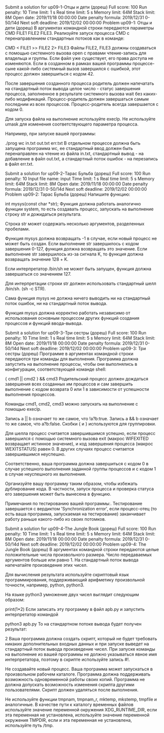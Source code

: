 Submit a solution for up09-1-Отцы и дети (дореш)
Full score:	100
Run penalty:	10
Time limit:	1 s
Real time limit:	5 s
Memory limit:	64M
Stack limit:	8M
Open date:	2019/11/18 00:00:00
Date penalty formula:	2019/12/31 0-50/14d
Next soft deadline:	2019/12/02 00:00:00
Problem up09-1: Отцы и дети (дореш)
В аргументах командной строки передаются параметры CMD FILE1 FILE2 FILE3. Реализуйте запуск процесса CMD с перенаправлением стандартных потоков как в команде:

CMD < FILE1 >> FILE2 2> FILE3
Файлы FILE2, FILE3 должны создаваться с помощью системного вызова open с правами чтение-запись для владельца и группы. Если файл уже существует, его права доступа не изменяются. Если в созданном в рамках вашей программы процессе-сыне какой-либо системный вызов завершился с ошибкой, этот процесс должен завершиться с кодом 42.

После завершения созданного процесса родитель должен напечатать на стандартный поток вывода целое число - статус завершения процесса, заполненное в результате системного вызова wait без каких-либо модификаций. Процесс-родитель должен завершаться самым последним из всех процессов. Процесс-родитель всегда завершается с кодом 0.

Для запуска файла на выполнение используйте execlp. Не используйте umask для изменения соответствующего параметра процесса.

Например, при запуске вашей программы:

  ./prog wc in.txt out.txt err.txt
В отдельном процессе должна быть запущена программа wc, ее стандартный ввод должен быть перенаправлен на чтение из файла in.txt, стандартный вывод - на добавление в файл out.txt, а стандартный поток ошибок - на перезапись в файл err.txt.


Submit a solution for up09-2-Тарас Бульба (дореш)
Full score:	100
Run penalty:	10
Input file name:	input
Time limit:	1 s
Real time limit:	5 s
Memory limit:	64M
Stack limit:	8M
Open date:	2019/11/18 00:00:00
Date penalty formula:	2019/12/31 0-50/14d
Next soft deadline:	2019/12/02 00:00:00
Problem up09-2: Тарас Бульба (дореш)
Напишите функцию:

int mysys(const char *str);
Функция должна работать аналогично функции system, то есть создавать процесс, запускать на выполнение строку str и дожидаться результата.

Строка str может содержать несколько аргументов, разделенных пробелами.

Функция mysys должна возвращать -1 в случае, если новый процесс не может быть создан. Если выполнение str завершилось с кодом завершения 0-127, функция должна возвращать это значение. Если выполнение str завершилось из-за сигнала K, то функция должна возвращать значение 128 + K.

Если интерпретатор /bin/sh не может быть запущен, функция должна завершаться со значением 127.

Для интерпретации строки str должен использовать стандартный шелл /bin/sh. (sh -c STR).

Сама функция mysys не должна ничего выводить ни на стандартный поток ошибок, ни на стандартный поток вывода.

Функция mysys должна корректно работать независимо от использования основным процессом других функций создания процессов и функций ввода-вывода.



Submit a solution for up09-3-Три сестры (дореш)
Full score:	100
Run penalty:	10
Time limit:	1 s
Real time limit:	5 s
Memory limit:	64M
Stack limit:	8M
Open date:	2019/11/18 00:00:00
Date penalty formula:	2019/12/31 0-50/14d
Next soft deadline:	2019/12/02 00:00:00
Problem up09-3: Три сестры (дореш)
Программе в аргументах командной строки передаются три команды для выполнения. Программа должна запустить на выполнение процессы, чтобы они выполнялись в конфигурации, соответствующей команде shell:

{ cmd1 || cmd2 } && cmd3
Родительский процесс должен дождаться завершения всех созданных им процессов и сам завершить выполнение с кодом возврата 0 или 1 в зависимости от успешности выполнения процессов.

Команды cmd1, cmd2, cmd3 можно запускать на выполнение с помощью execlp.

Запись a || b означает то же самое, что !a?b:true. Запись a && b означает то же самое, что a?b:false. Скобки { и } используются для группировки.

Для шелла процесс считается завершившимся успешно, если процесс завершился с помощью системного вызова exit (макрос WIFEXITED возвращает истинное значение), и код завершения процесса (макрос WEXITSTATUS) равен 0. В других случаях процесс считается завершившимся неуспешно.

Соответственно, ваша программа должна завершиться с кодом 0 в случае успешного выполнения заданной группы процессов и с кодом 1 в случае неуспешного их выполнения.

Организуйте вашу программу таким образом, чтобы избежать дублирование кода. В частности, запуск процесса и проверка статуса его завершения может быть вынесена в функцию.

Примечания по тестированию вашей программы:. Тестирование завершается с вердиктом 'Synchronization error', если процесс-отец (то есть ваша программа, запускаемая на тестирование) заканчивает работу раньше какого-либо из своих потомков.


Submit a solution for up09-4-The Jungle Book (дореш)
Full score:	100
Run penalty:	10
Time limit:	1 s
Real time limit:	5 s
Memory limit:	64M
Stack limit:	8M
Open date:	2019/11/18 00:00:00
Date penalty formula:	2019/12/31 0-50/14d
Next soft deadline:	2019/12/02 00:00:00
Problem up09-4: The Jungle Book (дореш)
В аргументах командной строки передаются целые положительные числа произвольного размера. Число передаваемых аргументов больше или равно 1. На стандартный поток вывода напечатайте произведение этих чисел.

Для вычисления результата используйте скриптовый язык программирования, поддерживающий арифметику произвольной точности, например, python, python3.

На языке python3 умножение двух чисел выглядит следующим образом:

print(1*2)
Если записать эту программу в файл apb.py и запустить интерпретатор командой

python3 apb.py
То на стандартном потоке вывода будет получен результат:

2
Ваша программа должна создать скрипт, который не будет требовать никаких дополнительных входных данных и при запуске выведет на стандартный поток вывода произведение чисел. При запуске команды на выполнение из вашей программы не должно указываться явное имя интерпретатора, поэтому в скрипте используйте запись #!.

Не создавайте новый процесс. Ваша программа может запускаться в произвольном рабочем каталоге. Программа должна поддерживать возможность одновременной работы своих копий. Программа не должна допускать возможность изменения скрипта другими пользователями. Скрипт должен удаляться после выполнения.

Не используйте функции tmpnam, tmpnam_r, mktemp, mkstemp, tmpfile и аналогичные. В качестве пути к каталогу временных файлов используйте значение переменной окружения XDG_RUNTIME_DIR, если эта переменная не установлена, используйте значение переменной окружения TMPDIR, если и эта переменная не установлена, используйте путь /tmp.

